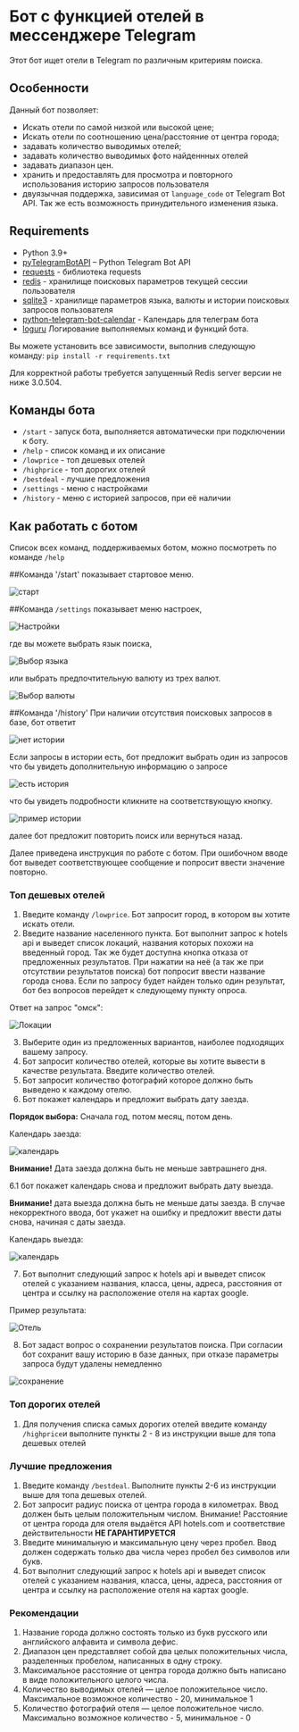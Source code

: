 # Бот с функцией отелей в мессенджере Telegram

Этот бот ищет отели в Telegram по различным критериям поиска.

## Особенности

Данный бот позволяет:
* Искать отели по самой низкой или высокой цене;
* Искать отели по соотношению цена/расстояние от центра города;  
* задавать количество выводимых отелей;
* задавать количество выводимых фото найденнных отелей
* задавать диапазон цен.
* хранить и предоставлять для просмотра и повторного использования историю запросов пользователя
* двуязычная поддержка, зависимая от `language_code` от Telegram Bot API. 
  Так же есть возможность принудительного изменения языка.

## Requirements

* Python 3.9+
* [pyTelegramBotAPI](https://github.com/python-telegram-bot/python-telegram-bot) – Python Telegram Bot API
* [requests](https://github.com/psf/requests) - библиотека requests
* [redis](https://redis.io/) - хранилище поисковых параметров текущей сессии пользователя
* [sqlite3](https://www.sqlite.org/) - хранилище параметров языка, валюты и истории поисковых запросов пользователя
* [python-telegram-bot-calendar](https://github.com/artembakhanov/python-telegram-bot-calendar) - Календарь для телеграм бота
* [loguru](https://github.com/Delgan/loguru) Логирование выполняемых команд и функций бота.

Вы можете установить все зависимости, выполнив следующую команду: `pip install -r requirements.txt`

Для корректной работы требуется запущенный Redis server версии не ниже 3.0.504.



## Команды бота

* `/start` - запуск бота, выполняется автоматически при подключении к боту.
* `/help` - список команд и их описание
* `/lowprice` - топ дешевых отелей
* `/highprice` - топ дорогих отелей
* `/bestdeal` - лучшие предложения
* `/settings` - меню с настройками  
* `/history` - меню с историей запросов, при её наличии  


## Как работать с ботом

Список всех команд, поддерживаемых ботом, можно посмотреть по команде `/help`

##Команда '/start' 
показывает стартовое меню.

![старт](img/start.png)


##Команда `/settings` 
показывает меню настроек,

![Настройки](img/settings.png)

где вы можете выбрать язык поиска,

![Выбор языка](img/languages.png)

или выбрать предпочтительную валюту из трех валют.

![Выбор валюты](img/currencies.png)

##Команда '/history'
При наличии отсутствия поисковых запросов в базе, бот ответит

![нет истории](img/nodata.png)

Если запросы в истории есть, бот предложит выбрать один из запросов что бы увидеть дополнительную информацию о запросе

![есть история ](img/history.png)

что бы увидеть подробности кликните на соответствующую кнопку.

![пример истории](img/history2.png)

далее бот предложит повторить поиск или вернуться назад.



Далее приведена инструкция по работе с ботом. При ошибочном вводе бот выведет соответствующее сообщение и попросит ввести значение повторно.

### Топ дешевых отелей

1. Введите команду `/lowprice`. Бот запросит город, в котором вы хотите искать отели.
2. Введите название населенного пункта. Бот выполнит запрос к hotels api и выведет список локаций, названия которых похожи на введенный город. 
Так же будет доступна кнопка отказа от предложенных результатов. При нажатии на неё (а так же при отсутствии результатов 
поиска) бот попросит ввести название города снова. Если по запросу будет найден только один результат, бот без вопросов перейдет к следующему пункту опроса.
   
Ответ на запрос "омск":

![Локации](img/locations.png)
   
3. Выберите один из предложенных вариантов, наиболее подходящих вашему запросу.
4. Бот запросит количество отелей, которые вы хотите вывести в качестве результата. Введите количество отелей. 
5. Бот запросит количество фотографий которое должно быть выведено к каждому отелю.
6. Бот покажет календарь и предложит выбрать дату заезда.

**Порядок выбора:** Сначала год, потом месяц, потом день.

Календарь заезда:

![календарь](img/calendar.png)

**Внимание!** Дата заезда должна быть не меньше завтрашнего дня.

6.1 бот покажет календарь снова и предложит выбрать дату выезда. 

**Внимание!** дата выезда должна быть не меньше даты заезда. 
В случае некорректного ввода, бот укажет на ошибку и предложит ввести даты снова, начиная с даты заезда.

Календарь выезда:

![календарь](img/calendar2.png)

7. Бот выполнит следующий запрос к hotels api и выведет список отелей с указанием названия, класса, цены, адреса, 
расстояния от центра и ссылку на расположение отеля на картах google.

Пример результата:

![Отель](img/hotel.png)

8. Бот задаст вопрос о сохранении результатов поиска. При согласии бот сохранит вашу историю в базе данных, 
при отказе параметры запроса будут удалены немедленно

![сохранение](img/save.png)


### Топ дорогих отелей

1. Для получения списка самых дорогих отелей введите команду `/highprice`и выполните пункты 2 - 8 из инструкции выше для топа дешевых отелей

### Лучшие предложения

1. Введите команду `/bestdeal`. Выполните пункты 2-6 из инструкции выше для топа дешевых отелей.
2. Бот запросит радиус поиска от центра города в километрах. Ввод должен быть целым положительным числом. 
Внимание! Расстояние от центра города для отеля выдаётся API hotels.com и соответствие действительности **НЕ ГАРАНТИРУЕТСЯ**
3. Введите минимальную и максимальную цену через пробел. Ввод должен содержать только два числа через пробел без символов или букв.
4. Бот выполнит следующий запрос к hotels api и выведет список отелей с указанием названия, класса, цены, адреса, 
расстояния от центра и ссылку на расположение отеля на картах google.

### Рекомендации 

1. Название города должно состоять только из букв русского или английского алфавита и символа дефис.
2. Диапазон цен представляет собой два целых положительных числа, разделенных пробелом, написанных в одну строку.
3. Максимальное расстояние от центра города должно быть написано в виде положительного целого числа.
4. Количество выводимых отелей — целое положительное число. Максимальное возможное количество - 20, минимальное 1
5. Количество фотографий отеля — целое положительное число. Максимально возможное количество - 5, минимальное - 0
